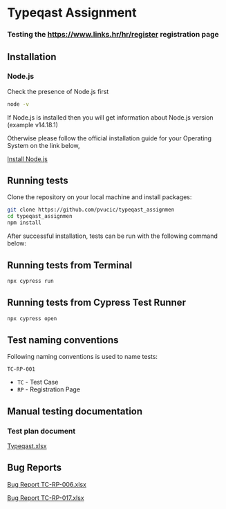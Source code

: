 # Typeqast Assignment
### Testing the https://www.links.hr/hr/register registration page

## Installation
### Node.js

Check the presence of Node.js first

```bash
node -v
```
If Node.js is installed then you will get information about Node.js version (example v14.18.1)

Otherwise please follow the official installation guide for your Operating System on the link below,

[Install Node.js](https://nodejs.org/en/download/)


## Running tests

Clone the repository on your local machine and install packages:

```bash
git clone https://github.com/pvucic/typeqast_assignmen
cd typeqast_assignmen
npm install
```

After successful installation, tests can be run with the following command below:


## Running tests from Terminal

```bash
npx cypress run
```


## Running tests from Cypress Test Runner

```bash
npx cypress open
```


## Test naming conventions

Following naming conventions is used to name tests:

`TC-RP-001`

- `TC` - Test Case
- `RP` - Registration Page


## Manual testing documentation
### Test plan document

[Typeqast.xlsx](https://github.com/pvucic/typeqast_assignment/files/8249070/Typeqast.xlsx)


## Bug Reports

[Bug Report TC-RP-006.xlsx](https://github.com/pvucic/typeqast_assignment/files/8249072/Bug.Report.TC-RP-006.xlsx)

[Bug Report TC-RP-017.xlsx](https://github.com/pvucic/typeqast_assignment/files/8249073/Bug.Report.TC-RP-017.xlsx)

